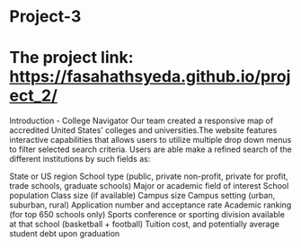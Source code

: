 # Project-3


# The project link:  https://fasahathsyeda.github.io/project_2/


Introduction - College Navigator
Our team created a responsive map of accredited United States’ colleges and universities.The website features interactive capabilities that allows users to utilize multiple drop down menus to filter selected search criteria. Users are able make a refined search of the different institutions by such fields as: 

  State or US region
  School type (public, private non-profit, private for profit, trade schools, graduate schools)
  Major or academic field of interest 
  School population 
  Class size (if available)
  Campus size
  Campus setting (urban, suburban, rural)
  Application number and acceptance rate
  Academic ranking (for top 650 schools only) 
  Sports conference or sporting division available at that school (basketball + football)
  Tuition cost, and potentially average student debt upon graduation
  
